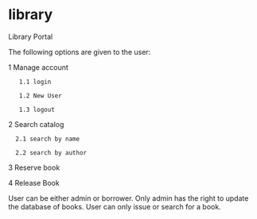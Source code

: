 # library
Library Portal 

The following options are given to the user:

1 Manage account

       1.1 login
 
       1.2 New User
 
       1.3 logout

2 Search catalog

      2.1 search by name
 
      2.2 search by author


3 Reserve book

4 Release Book

User can be either admin or borrower.
Only admin has the right to update the database of books.
User can only issue or search for a book.
